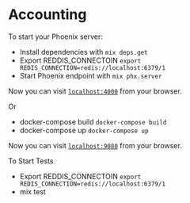 # Accounting

To start your Phoenix server:

  * Install dependencies with `mix deps.get`
  * Export REDDIS_CONNECTOIN `export REDIS_CONNECTION=redis://localhost:6379/1`
  * Start Phoenix endpoint with `mix phx.server`

Now you can visit [`localhost:4000`](http://localhost:4000) from your browser.

Or

  * docker-compose build `docker-compose build`
  * docker-compose up `docker-compose up`

Now you can visit [`localhost:9080`](http://localhost:9080) from your browser.

To Start Tests

 * Export REDDIS_CONNECTOIN `export REDIS_CONNECTION=redis://localhost:6379/1`
 * mix test


